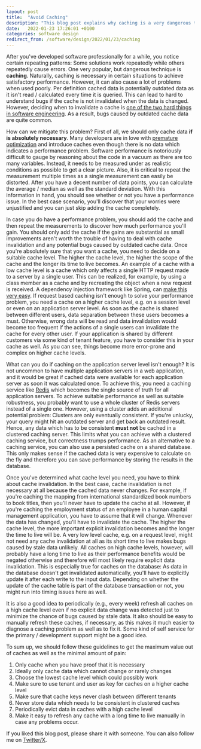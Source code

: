 ```yaml
---
layout: post
title:  "Avoid Caching"
description: "This blog post explains why caching is a very dangerous technique which is often overused in software."
date:   2022-01-23 17:26:01 +0100
categories: software design
redirect_from: /software/design/2022/01/23/caching
---
```

After you've developed software professionally for a while, you notice certain repeating patterns: Some solutions work repeatedly while others repeatedly cause errors. One very popular, but dangerous technique is **caching**. Naturally, caching is necessary in certain situations to achieve satisfactory performance. However, it can also cause a lot of problems when used poorly. Per definition cached data is potentially outdated data as it isn't read / calculated every time it is queried. This can lead to hard to understand bugs if the cache is not invalidated when the data is changed. However, deciding when to invalidate a cache is [one of the two hard things in software engineering](https://www.martinfowler.com/bliki/TwoHardThings.html). As a result, bugs caused by outdated cache data are quite common. 

How can we mitigate this problem? First of all, we should only cache data **if is absolutely necessary**. Many developers are in love with [premature optimization](https://dl.acm.org/doi/pdf/10.1145/1569886.1513451) and introduce caches even though there is no data which indicates a performance problem. Software performance is notoriously difficult to gauge by reasoning about the code in a vacuum as there are too many variables. Instead, it needs to be measured under as realistic conditions as possible to get a clear picture. Also, it is critical to repeat the measurement multiple times as a single measurement can easily be distorted. After you have a decent number of data points, you can calculate the average / median as well as the standard deviation. With this information in hand, you should see whether or not you have a performance issue. In the best case scenario, you'll discover that your worries were unjustified and you can just skip adding the cache completely.

In case you do have a performance problem, you should add the cache and then repeat the measurements to discover how much performance you'll gain. You should only add the cache if the gains are substantial as small improvements aren't worth the trouble of having to deal with cache invalidation and any potential bugs caused by outdated cache data. Once you're absolutely sure that you want a cache, you need to decide on a suitable cache level. The higher the cache level, the higher the scope of the cache and the longer its time to live becomes. An example of a cache with a low cache level is a cache which only affects a single HTTP request made to a server by a single user. This can be realized, for example, by using a class member as a cache and by recreating the object when a new request is received. A dependency injection framework like Spring, can [make this very easy](https://docs.spring.io/spring-framework/docs/current-SNAPSHOT/reference/html/core.html#beans-factory-scopes-request). If request based caching isn't enough to solve your performance problem, you need a cache on a higher cache level, e.g. on a session level or even on an application server level. As soon as the cache is shared between different users, data separation between these users becomes a must. Otherwise, wrong data will be read and data invalidation would become too frequent if the actions of a single users can invalidate the cache for every other user. If your application is shared by different customers via some kind of tenant feature, you have to consider this in your cache as well. As you can see, things become more error-prone and complex on higher cache levels.

What can you do if caching on the application server level isn't enough? It is not uncommon to have multiple application servers in a web application, and it would be great if cached data were available for each application server as soon it was calculated once. To achieve this, you need a caching service like [Redis](https://redis.io/) which becomes the single source of truth for all application servers. To achieve suitable performance as well as suitable robustness, you probably want to use a whole cluster of Redis servers instead of a single one. However, using a cluster adds an additional potential problem: Clusters are only eventually consistent. If you're unlucky, your query might hit an outdated server and get back an outdated result. Hence, any data which has to be consistent **must not** be cached in a clustered caching server. This limits what you can achieve with a clustered caching service, but correctness trumps performance. As an alternative to a caching service, you can also use a persisted cache on a shared database. This only makes sense if the cached data is very expensive to calculate on the fly and therefore you can save performance by storing the results in the database.

Once you've determined what cache level you need, you have to think about cache invalidation. In the best case, cache invalidation is not necessary at all because the cached data never changes. For example, if you're caching the mapping from international standardized book numbers to book titles, then you'll never have to update the cache at all. However, if you're caching the employment status of an employee in a human capital management application, you have to assume that it will change. Whenever the data has changed, you'll have to invalidate the cache. The higher the cache level, the more important explicit invalidation becomes and the longer the time to live will be. A very low level cache, e.g. on a request level, might not need any cache invalidation at all as its short time to live makes bugs caused by stale data unlikely. All caches on high cache levels, however, will probably have a long time to live as their performance benefits would be negated otherwise and therefore will most likely require explicit data invalidation. This is especially true for caches on the database: As data in the database doesn't get invalidated automatically, you'll have to explicitly update it after each write to the input data. Depending on whether the update of the cache table is part of the database transaction or not, you might run into timing issues here as well. 

It is also a good idea to periodically (e.g., every week) refresh all caches on a high cache level even if no explicit data change was detected just to minimize the chance of bugs caused by stale data. It also should be easy to manually refresh these caches, if necessary, as this makes it much easier to diagnose a caching problem as well as to fix it. Some kind of self service for the primary / development support might be a good idea.

To sum up, we should follow these guidelines to get the maximum value out of caches as well as the minimal amount of pain:

1. Only cache when you have proof that it is necessary
2. Ideally only cache data which cannot change or rarely changes
3. Choose the lowest cache level which could possibly work
4. Make sure to use tenant and user as key for caches on a higher cache level
5. Make sure that cache keys never clash between different tenants
6. Never store data which needs to be consistent in clustered caches
7. Periodically evict data in caches with a high cache level
8. Make it easy to refresh any cache with a long time to live manually in case any problems occur. 

If you liked this blog post, please share it with someone. You can also follow me on [Twitter/X](https://twitter.com/fxr256).
